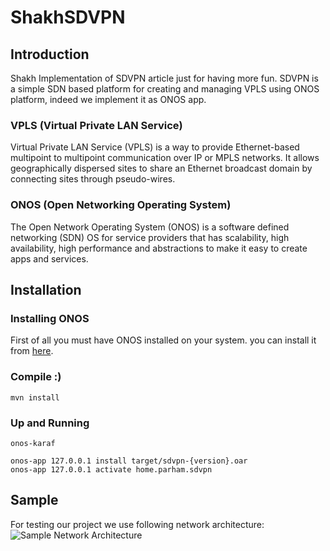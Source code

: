 # ShakhSDVPN
## Introduction
Shakh Implementation of SDVPN article just for having more fun.
SDVPN is a simple SDN based platform for creating and managing VPLS
using ONOS platform, indeed we implement it as ONOS app.

### VPLS (Virtual Private LAN Service)
Virtual Private LAN Service (VPLS) is a way to provide Ethernet-based
multipoint to multipoint communication over IP or MPLS networks.
It allows geographically dispersed sites to share an Ethernet broadcast
domain by connecting sites through pseudo-wires.

### ONOS (Open Networking Operating System)
The Open Network Operating System (ONOS) is a software defined networking
(SDN) OS for service providers that has scalability, high availability,
high performance and abstractions to make it easy to create apps and services.

## Installation
### Installing ONOS
First of all you must have ONOS installed on your system.
you can install it from [here](https://wiki.onosproject.org/display/ONOS/Installing+and+Running+ONOS).
### Compile :)
```shell
mvn install
```
### Up and Running
```shell
onos-karaf
```
```shell
onos-app 127.0.0.1 install target/sdvpn-{version}.oar
onos-app 127.0.0.1 activate home.parham.sdvpn
```
## Sample
For testing our project we use following network architecture:
![Sample Network Architecture](http://www.googledrive.com/host/0B33KzMHyLoH2eVNHWFJZdmthOVk/ShakhSDVPN-sample-1.jpg)
